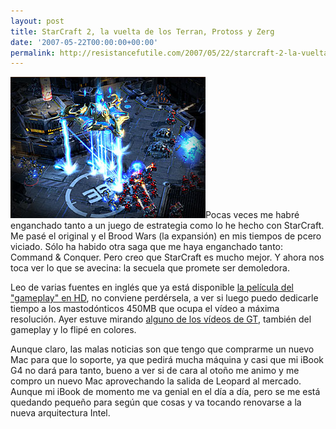 ```yaml
---
layout: post
title: StarCraft 2, la vuelta de los Terran, Protoss y Zerg
date: '2007-05-22T00:00:00+00:00'
permalink: http://resistancefutile.com/2007/05/22/starcraft-2-la-vuelta-de-los-terran-protoss-y-zerg/
---
```

<img class="derecha_borde" src='/assets/starcraft-ii_1179826573533.png' alt='starcraft2' />Pocas veces me habré enganchado tanto a un juego de estrategia como lo he hecho con StarCraft. Me pasé el original y el Brood Wars (la expansión) en mis tiempos de pcero viciado. Sólo ha habido otra saga que me haya enganchado tanto: Command & Conquer. Pero creo que StarCraft es mucho mejor. Y ahora nos toca ver lo que se avecina: la secuela que promete ser demoledora. 

Leo de varias fuentes en inglés que ya está disponible <a href="http://eu.starcraft2.com/movies.xml">la película del "gameplay" en HD</a>, no conviene perdérsela, a ver si luego puedo dedicarle tiempo a los mastodónticos 450MB que ocupa el vídeo a máxima resolución. Ayer estuve mirando <a href="http://www.irserious.com/2007/05/19/starcraft-2-gameplay-videos/">alguno de los vídeos de GT</a>, también del gameplay y lo flipé en colores. 

Aunque claro, las malas noticias son que tengo que comprarme un nuevo Mac para que lo soporte, ya que pedirá mucha máquina y casi que mi iBook G4 no dará para tanto, bueno a ver si de cara al otoño me animo y me compro un nuevo Mac aprovechando la salida de Leopard al mercado. Aunque mi iBook de momento me va genial en el día a día, pero se me está quedando pequeño para según que cosas y va tocando renovarse a la nueva arquitectura Intel.
